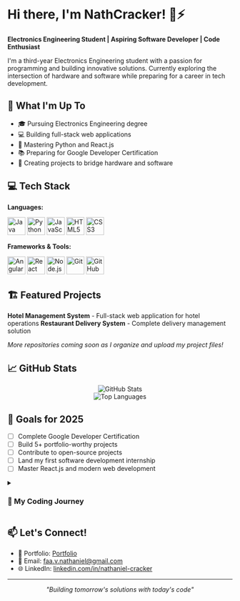 # Hi there, I'm NathCracker! 👋⚡

**Electronics Engineering Student | Aspiring Software Developer | Code Enthusiast**

I'm a third-year Electronics Engineering student with a passion for programming and building innovative solutions. Currently exploring the intersection of hardware and software while preparing for a career in tech development.

## 🚀 What I'm Up To

- 🎓 Pursuing Electronics Engineering degree
- 💻 Building full-stack web applications
- 🐍 Mastering Python and React.js
- 📚 Preparing for Google Developer Certification
- 🔧 Creating projects to bridge hardware and software

## 💻 Tech Stack

**Languages:**
<p>
<img src="https://cdn.jsdelivr.net/gh/devicons/devicon/icons/java/java-original.svg" alt="Java" width="40" height="40"/>
<img src="https://cdn.jsdelivr.net/gh/devicons/devicon/icons/python/python-original.svg" alt="Python" width="40" height="40"/>
<img src="https://cdn.jsdelivr.net/gh/devicons/devicon/icons/javascript/javascript-original.svg" alt="JavaScript" width="40" height="40"/>
<img src="https://cdn.jsdelivr.net/gh/devicons/devicon/icons/html5/html5-original.svg" alt="HTML5" width="40" height="40"/>
<img src="https://cdn.jsdelivr.net/gh/devicons/devicon/icons/css3/css3-original.svg" alt="CSS3" width="40" height="40"/>
</p>

**Frameworks & Tools:**
<p>
<img src="https://cdn.jsdelivr.net/gh/devicons/devicon/icons/angularjs/angularjs-original.svg" alt="Angular" width="40" height="40"/>
<img src="https://cdn.jsdelivr.net/gh/devicons/devicon/icons/react/react-original.svg" alt="React" width="40" height="40"/>
<img src="https://cdn.jsdelivr.net/gh/devicons/devicon/icons/nodejs/nodejs-original.svg" alt="Node.js" width="40" height="40"/>
<img src="https://cdn.jsdelivr.net/gh/devicons/devicon/icons/git/git-original.svg" alt="Git" width="40" height="40"/>
<img src="https://cdn.jsdelivr.net/gh/devicons/devicon/icons/github/github-original.svg" alt="GitHub" width="40" height="40"/>
</p>

## 🏗️ Featured Projects

**Hotel Management System** - Full-stack web application for hotel operations
**Restaurant Delivery System** - Complete delivery management solution

*More repositories coming soon as I organize and upload my project files!*

## 📈 GitHub Stats

<div align="center">
  <img src="https://github-readme-stats.vercel.app/api?username=NathCracker&show_icons=true&theme=radical" alt="GitHub Stats" />
</div>

<div align="center">
  <img src="https://github-readme-stats.vercel.app/api/top-langs/?username=NathCracker&layout=compact&theme=radical" alt="Top Languages" />
</div>

## 🎯 Goals for 2025

- [ ] Complete Google Developer Certification
- [ ] Build 5+ portfolio-worthy projects
- [ ] Contribute to open-source projects
- [ ] Land my first software development internship
- [ ] Master React.js and modern web development

<details>
<summary><h3>🌱 My Coding Journey</h3></summary>

My programming adventure began at 14 when I created my first Roblox game, sparking my fascination with bringing ideas to life through code. What started as curiosity evolved into a genuine passion for understanding how systems work and pushing the boundaries of what's possible.

In summer 2018, I dove into web development, learning HTML, CSS, and JavaScript. This foundation led me to create two comprehensive applications: a hotel management system and a restaurant delivery system - both fully functional and solving real-world problems.

Today, I'm expanding my expertise with Python and React.js while preparing for industry certifications. My goal is to bridge my electronics engineering background with software development, creating innovative solutions that impact how we interact with technology.

**Why I code:** It's not just about writing programs - it's about solving problems, expanding possibilities, and building the future one line at a time.

</details>

## 📫 Let's Connect!

- 💼 Portfolio: [Portfolio](https://nathcracker.github.io./portfolio)
- 📧 Email: [faa.v.nathaniel@gmail.com](mailto:faa.v.nathaniel@gmail.com)
- 🌐 LinkedIn: [linkedin.com/in/nathaniel-cracker](https://www.linkedin.com/in/nathaniel-faa-874a02211/)

---

<div align="center">
  <i>"Building tomorrow's solutions with today's code"</i>
</div>

<!--
**NathCracker/NathCracker** is a ✨ *special* ✨ repository because its `README.md` (this file) appears on your GitHub profile.
-->
